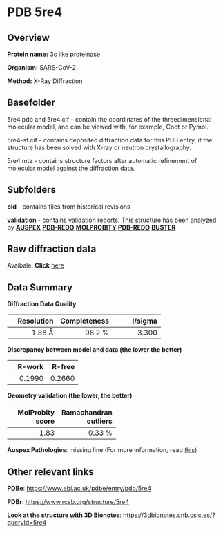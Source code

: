 # PDB 5re4

## Overview

**Protein name:** 3c like proteinase

**Organism:** SARS-CoV-2

**Method:** X-Ray Diffraction

## Basefolder

5re4.pdb and 5re4.cif - contain the coordinates of the threedimensional molecular model, and can be viewed with, for example, Coot or Pymol.

5re4-sf.cif - contains deposited diffraction data for this PDB entry, if the structure has been solved with X-ray or neutron crystallography.

5re4.mtz - contains structure factors after automatic refinement of molecular model against the diffraction data.

## Subfolders



**old** - contains files from historical revisions

**validation** - contains validation reports. This structure has been analyzed by [**AUSPEX**](https://github.com/thorn-lab/coronavirus_structural_task_force/tree/master/pdb/3c_like_proteinase/SARS-CoV-2/5re4/validation/auspex) [**PDB-REDO**](https://github.com/thorn-lab/coronavirus_structural_task_force/tree/master/pdb/3c_like_proteinase/SARS-CoV-2/5re4/validation/pdb-redo) [**MOLPROBITY**](https://github.com/thorn-lab/coronavirus_structural_task_force/tree/master/pdb/3c_like_proteinase/SARS-CoV-2/5re4/validation/molprobity) [**PDB-REDO**](https://github.com/thorn-lab/coronavirus_structural_task_force/blob/master/pdb/3c_like_proteinase/SARS-CoV-2/5re4/validation/Xtriage_output.log) [**BUSTER**](https://www.globalphasing.com/buster/wiki/index.cgi?Covid19Pdb5RE4)

## Raw diffraction data

Avaibale. **Click** [here](https://zenodo.org/record/3730483) 

## Data Summary
**Diffraction Data Quality**

|   | Resolution | Completeness| I/sigma |
|---|-------------:|----------------:|--------------:|
|   |1.88 Å|98.2  %|<img width=50/>3.300|

**Discrepancy between model and data (the lower the better)**

|   | **R-work**| **R-free**   
|---|-------------:|----------------:|           
||  0.1990|  0.2660|

**Geometry validation (the lower, the better)**

|   |**MolProbity<br>score**| **Ramachandran<br>outliers** 
|---|-------------:|----------------:|
||  1.83|  0.33 %|

**Auspex Pathologies**: missing line (For more information, read [this](https://github.com/thorn-lab/coronavirus_structural_task_force/blob/master/pdb/3c_like_proteinase/SARS-CoV-2/5re4/validation/auspex/5re4_auspex_comments.txt))

 



## Other relevant links 
**PDBe**:  https://www.ebi.ac.uk/pdbe/entry/pdb/5re4
 
**PDBr**: https://www.rcsb.org/structure/5re4 

**Look at the structure with 3D Bionotes**: https://3dbionotes.cnb.csic.es/?queryId=5re4

